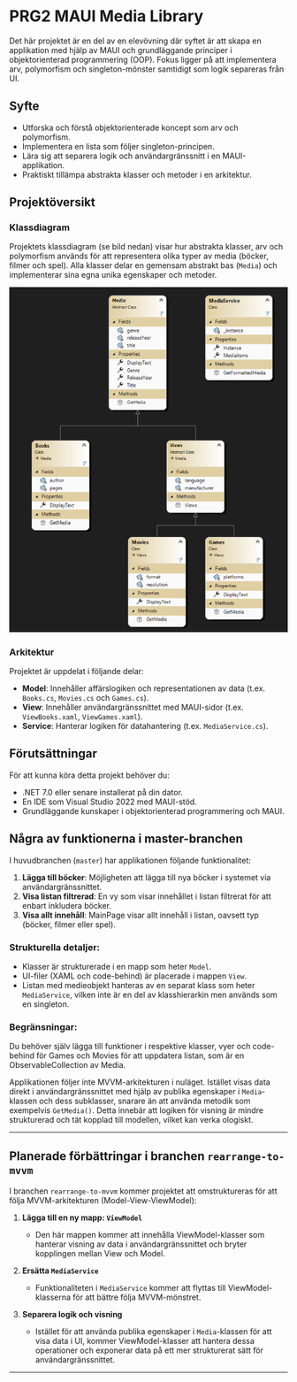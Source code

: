 # PRG2 MAUI Media Library

Det här projektet är en del av en elevövning där syftet är att skapa en applikation med hjälp av MAUI och grundläggande principer i objektorienterad programmering (OOP). Fokus ligger på att implementera arv, polymorfism och singleton-mönster samtidigt som logik separeras från UI.

## Syfte

- Utforska och förstå objektorienterade koncept som arv och polymorfism.
- Implementera en lista som följer singleton-principen.
- Lära sig att separera logik och användargränssnitt i en MAUI-applikation.
- Praktiskt tillämpa abstrakta klasser och metoder i en arkitektur.

## Projektöversikt

### Klassdiagram

Projektets klassdiagram (se bild nedan) visar hur abstrakta klasser, arv och polymorfism används för att representera olika typer av media (böcker, filmer och spel). Alla klasser delar en gemensam abstrakt bas (`Media`) och implementerar sina egna unika egenskaper och metoder.

![Klassdiagram](PRG2_MAUI_MediaLibrary/Resources/Images/ClassDiagram.png)

### Arkitektur

Projektet är uppdelat i följande delar:

- **Model**: Innehåller affärslogiken och representationen av data (t.ex. `Books.cs`, `Movies.cs` och `Games.cs`).
- **View**: Innehåller användargränssnittet med MAUI-sidor (t.ex. `ViewBooks.xaml`, `ViewGames.xaml`).
- **Service**: Hanterar logiken för datahantering (t.ex. `MediaService.cs`).

## Förutsättningar

För att kunna köra detta projekt behöver du:

- .NET 7.0 eller senare installerat på din dator.
- En IDE som Visual Studio 2022 med MAUI-stöd.
- Grundläggande kunskaper i objektorienterad programmering och MAUI.

## Några av funktionerna i master-branchen

I huvudbranchen (`master`) har applikationen följande funktionalitet:

1. **Lägga till böcker**: Möjligheten att lägga till nya böcker i systemet via användargränssnittet.
2. **Visa listan filtrerad**: En vy som visar innehållet i listan filtrerat för att enbart inkludera böcker.
3. **Visa allt innehåll**: MainPage visar allt innehåll i listan, oavsett typ (böcker, filmer eller spel).

### Strukturella detaljer:

- Klasser är strukturerade i en mapp som heter `Model`.
- UI-filer (XAML och code-behind) är placerade i mappen `View`.
- Listan med medieobjekt hanteras av en separat klass som heter `MediaService`, vilken inte är en del av klasshierarkin men används som en singleton.

### Begränsningar:

Du behöver själv lägga till funktioner i respektive klasser, vyer och code-behind för Games och Movies för att uppdatera listan, som är en ObservableCollection av Media.

Applikationen följer inte MVVM-arkitekturen i nuläget. Istället visas data direkt i användargränssnittet med hjälp av publika egenskaper i `Media`-klassen och dess subklasser, snarare än att använda metodik som exempelvis `GetMedia()`. Detta innebär att logiken för visning är mindre strukturerad och tät kopplad till modellen, vilket kan verka ologiskt.

---

## Planerade förbättringar i branchen `rearrange-to-mvvm`

I branchen `rearrange-to-mvvm` kommer projektet att omstruktureras för att följa MVVM-arkitekturen (Model-View-ViewModel):

1. **Lägga till en ny mapp: `ViewModel`**  
   - Den här mappen kommer att innehålla ViewModel-klasser som hanterar visning av data i användargränssnittet och bryter kopplingen mellan View och Model.

2. **Ersätta `MediaService`**  
   - Funktionaliteten i `MediaService` kommer att flyttas till ViewModel-klasserna för att bättre följa MVVM-mönstret.

3. **Separera logik och visning**  
   - Istället för att använda publika egenskaper i `Media`-klassen för att visa data i UI, kommer ViewModel-klasser att hantera dessa operationer och exponerar data på ett mer strukturerat sätt för användargränssnittet.

---
